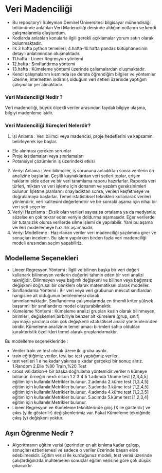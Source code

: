# Veri Madenciliği

- Bu repository’i Süleyman Demirel Üniversitesi bilgisayar mühendisliği bölümünde anlatılan Veri Madenciliği dersinde aldığım notlarım ve kendi çalışmalarımla oluşturdum.
- Kodlarda anlatılan konularla ilgili gerekli açıklamalar yorum satırı olarak bulunmaktadır.
- İlk 3 hafta python temelleri, 4.hafta-10.hafta pandas kütüphanesinin detaylı anlatımından oluşmaktadır.
- 11.hafta : Lineer Regresyon yöntemi
- 12.hafta : Sınıflandırma yöntemi
- 13.hafta : Kümeleme yöntemi üzerinde çalışmalardan oluşmaktadır.
- Kendi çalışmalarım kısmında ise derste öğrendiğim bilgiler ve yöntemler üzerine; internetten indirmiş olduğum veri setleri üzerinde yaptığım çalışmalar yer almaktadır.

### Veri Madenciliği Nedir ?

Veri madenciliği, büyük ölçekli veriler arasından faydalı bilgiye ulaşma, bilgiyi madenleme işidir.

### Veri Madenciliği Süreçleri Nelerdir?

1. İşi Anlama : Veri bilimci veya madencisi, proje hedeflerini ve kapsamını belirleyerek işe başlar.
- Ele alınması gereken sorunlar
- Proje kısıtlamaları veya sınırlamaları
- Potansiyel çözümlerin iş üzerindeki etkisi
2. Veriyi Anlama : Veri bilimciler, iş sorununu anladıktan sonra verilerin ön analizine başlarlar. Çeşitli kaynaklardan veri setleri toplar, erişim haklarını elde eder ve bir veri tanımlama raporu hazırlarlar. Raporda veri türleri, miktarı ve veri işleme için donanım ve yazılım gereksinimleri bulunur. İşletme planlarını onayladıktan sonra, verileri keşfetmeye ve doğrulamaya başlarlar. Temel istatistiksel teknikleri kullanarak verileri yönlendirir, veri kalitesini değerlendirir ve bir sonraki aşama için nihai bir veri seti seçerler.
3. Veriyi Hazırlama : Eksik olan verileri sayısalsa ortalama ya da medyanla; sözelse en çok tekrar eden veriyle doldurma aşamasıdır. Eğer verilerde bir tutarsızlık olursa verilerde silme işlemi de yapılabilir. Yani bu aşama verileri modellemeye hazırlık aşamasıdır.
4. Veriyi Modelleme : Hazırlanan veriler veri madenciliği yazılımına girer ve sonuçları incelenir. Bu işlem yapılırken birden fazla veri madenciliği modeli arasından seçim yapabiliriz.

## Modelleme Seçenekleri

- Lineer Regresyon Yöntemi :  İlgili ve bilinen başka bir veri değeri kullanark bilinmeyen verilerin değerini tahmin eden bir veri analizi tekniğidir. Bilinmeyen veya bağımlı değişkeni ve bilinen veya bağımsız değişkeni doğrusal bir denklem olarak matematiksel olarak modeller.
- Sınıflandırma Yöntemi : Bir veri veya veri grubunun mevcut sınıflardan hangisine ait olduğunun belirlenmesi olarak tanımlanmaktadır. Sınıflandırma çalışmalarında en önemli kriter yüksek başarımlı bir sınıflandırıcı model oluşturabilmektir.
- Kümeleme Yöntemi : Kümeleme analizi grupları kesin olarak bilinmeyen, birimleri, değişkenleri birbiriyle benzer alt kümelere (grup, sınıf) ayırmaya yardımcı olan çok değişkenli istatistiksel analiz yöntemlerinden biridir. Kümeleme analizinin temel amacı birimleri sahip oldukları karakteristik özellikleri temel alarak gruplandırmaktır.

Bu modelleme seçeneklerinde :

- Veriler train ve test olmak üzere iki gruba ayrılır.
- train eğittiğimiz veriler, test ise test yaptığımız veriler.
- test verileri 1 e ne kadar yakınsa o kadar gerçekçi bir sonuç alırız.
1.Random
2.Elle %80 Train,%20 Test
- cross validation-> bir başka doğrulama yöntemidir.veriler n kümeye bölünür.
örneğin ne=5 olsun
1 2 3 4 5
1.adımda 1.küme test [2,3,4,5] eğitim için kullanılır.Metrikler bulunur.
2.adımda 2.küme test [1,3,4,5] eğitim için kullanılır.Metrikler bulunur.
3.adımda 3.küme test [1,2,4,5] eğitim için kullanılır.Metrikler bulunur.
4.adımda 4.küme test [1,2,3,5] eğitim için kullanılır.Metrikler bulunur.
5.adımda 5.küme test [1,2,3,4] eğitim için kullanılır.Metrikler bulunur.
- Lineer Regresyon ve Kümeleme tekniklerinde giriş (X ile gösterilir) ve çıkıs (y ile gösterilir) değişkenlerimiz var. Fakat Kümeleme tekniğinde çıkış (y) değişkeni yoktur.

## Aşırı Öğrenme Nedir ?

- Algoritmanın eğitim verisi üzerinden en alt kırılıma kadar çalışıp, sonuçları ezberlemesi ve sadece o veriler üzerinde başarı elde edebilmesidir. Eğitim verisi ile kurduğunuz modeli, test verisi üzerinde çalıştırdığınızda muhtemelen sonuçlar eğitim verisine göre çok düşük çıkacaktır.

